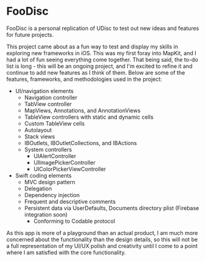 # FooDisc
FooDisc is a personal replication of UDisc to test out new ideas and features for future projects.

This project came about as a fun way to test and display my skills in exploring new frameworks in iOS. This was my first foray into MapKit, and I had a lot of fun seeing everything come together. That being said, the to-do list is long - this will be an ongoing project, and I'm excited to refine it and continue to add new features as I think of them. Below are some of the features, frameworks, and methodologies used in the project:

- UI/navigation elements
  - Navigation controller
  - TabView controller
  - MapViews, Annotations, and AnnotationViews
  - TableView controllers with static and dynamic cells
  - Custom TableView cells
  - Autolayout
  - Stack views
  - IBOutlets, IBOutletCollections, and IBActions
  - System controllers
    - UIAlertController
    - UIImagePickerController
    - UIColorPickerViewController
- Swift coding elements
  - MVC design pattern
  - Delegation
  - Dependency injection
  - Frequent and descriptive comments
  - Persistent data via UserDefaults, Documents directory plist (Firebase integration soon)
    - Conforming to Codable protocol

As this app is more of a playground than an actual product, I am much more concerned about the functionality than the design details, so this will not be a full representation of my UI/UX polish and creativity until I come to a point where I am satisfied with the core functionality.
